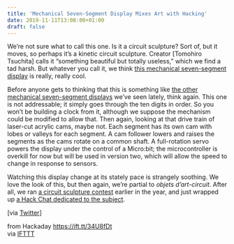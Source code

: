 ```yaml
---
title: 'Mechanical Seven-Segment Display Mixes Art with Hacking'
date: 2019-11-11T13:08:00+01:00
draft: false
---
```


We’re not sure what to call this one. Is it a circuit sculpture? Sort of, but it moves, so perhaps it’s a kinetic circuit sculpture. Creator \[Tomohiro Tsuchita\] calls it “something beautiful but totally useless,” which we find a tad harsh. But whatever you call it, we think [this mechanical seven-segment display](http://fablabsendai-flat.com/2019/11/04/mechanical7seg_en/) is really, really cool.

Before anyone gets to thinking that this is something like [the other mechanical seven-segment displays](https://hackaday.com/2019/10/13/not-all-7-segment-displays-are-electronic/) we’ve seen lately, think again. This one is not addressable; it simply goes through the ten digits in order. So you won’t be building a clock from it, although we suppose the mechanism could be modified to allow that. Then again, looking at that drive train of laser-cut acrylic cams, maybe not. Each segment has its own cam with lobes or valleys for each segment. A cam follower lowers and raises the segments as the cams rotate on a common shaft. A full-rotation servo powers the display under the control of a Micro:bit; the microcontroller is overkill for now but will be used in version two, which will allow the speed to change in response to sensors.

Watching this display change at its stately pace is strangely soothing. We love the look of this, but then again, we’re partial to _objets d’art-circuit_. After all, we ran [a circuit sculpture contest](https://hackaday.com/2018/12/04/the-circuit-sculpture-contest/) earlier in the year, and just wrapped up [a Hack Chat dedicated to the subject](https://hackaday.com/2019/11/04/circuit-sculpture-hack-chat/).

\[via [Twitter](https://twitter.com/FLAT_Sendai/status/1188804353865342976)\]

  
  
from Hackaday https://ift.tt/34U8fDt  
via [IFTTT](https://ifttt.com/?ref=da&site=blogger)